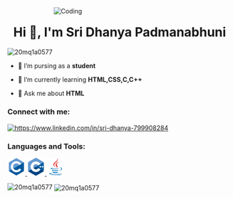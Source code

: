 <img align="right" alt="Coding" width="400" src="https://www.etechcomputing.com/wp-content/uploads/2018/03/5-Web-Design-Trends-For-Non-Profits-Small-Businesses.jpg">

<h1 align="center">Hi 👋, I'm Sri Dhanya Padmanabhuni</h1>
<p align="left"> <img src="https://komarev.com/ghpvc/?username=20mq1a0577&label=Profile%20views&color=0e75b6&style=flat" alt="20mq1a0577" /> </p>

- 🔭 I’m pursing as a **student**

- 🌱 I’m currently learning **HTML,CSS,C,C++**

- 💬 Ask me about **HTML**

<h3 align="left">Connect with me:</h3>
<p align="left">
<a href="https://linkedin.com/in/https://www.linkedin.com/in/sri-dhanya-799908284" target="blank"><img align="center" src="https://raw.githubusercontent.com/rahuldkjain/github-profile-readme-generator/master/src/images/icons/Social/linked-in-alt.svg" alt="https://www.linkedin.com/in/sri-dhanya-799908284" height="30" width="40" /></a>
</p>

<h3 align="left">Languages and Tools:</h3>
<p align="left"> <a href="https://www.cprogramming.com/" target="_blank" rel="noreferrer"> <img src="https://raw.githubusercontent.com/devicons/devicon/master/icons/c/c-original.svg" alt="c" width="40" height="40"/> </a> <a href="https://www.w3schools.com/cpp/" target="_blank" rel="noreferrer"> <img src="https://raw.githubusercontent.com/devicons/devicon/master/icons/cplusplus/cplusplus-original.svg" alt="cplusplus" width="40" height="40"/> </a> <a href="https://www.java.com" target="_blank" rel="noreferrer"> <img src="https://raw.githubusercontent.com/devicons/devicon/master/icons/java/java-original.svg" alt="java" width="40" height="40"/> </a> </p>

<p><img align="left" src="https://github-readme-stats.vercel.app/api/top-langs?username=20mq1a0577&show_icons=true&locale=en&layout=compact" alt="20mq1a0577" /></p>

<p>&nbsp;<img align="center" src="https://github-readme-stats.vercel.app/api?username=20mq1a0577&show_icons=true&locale=en" alt="20mq1a0577" /></p>
